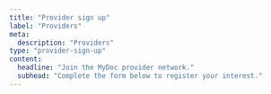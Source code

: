 ```yaml
---
title: "Provider sign up"
label: "Providers"
meta:
  description: "Providers"
type: "provider-sign-up"
content:
  headline: "Join the MyDoc provider network."
  subhead: "Complete the form below to register your interest."
---
```

